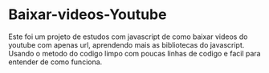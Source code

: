 # Baixar-videos-Youtube

Este foi um projeto de estudos com javascript de como baixar videos do youtube com apenas url, aprendendo mais as bibliotecas do javascript. Usando o metodo do codigo limpo com poucas linhas de codigo e facil para entender de como funciona. 
